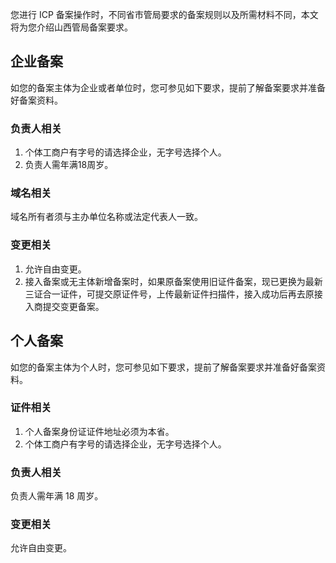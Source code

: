 您进行 ICP 备案操作时，不同省市管局要求的备案规则以及所需材料不同，本文将为您介绍山西管局备案要求。

## 企业备案
如您的备案主体为企业或者单位时，您可参见如下要求，提前了解备案要求并准备好备案资料。

### 负责人相关
1. 个体工商户有字号的请选择企业，无字号选择个人。
2. 负责人需年满18周岁。

### 域名相关
域名所有者须与主办单位名称或法定代表人一致。


### 变更相关
1. 允许自由变更。
2. 接入备案或无主体新增备案时，如果原备案使用旧证件备案，现已更换为最新三证合一证件，可提交原证件号，上传最新证件扫描件，接入成功后再去原接入商提交变更备案。


## 个人备案
如您的备案主体为个人时，您可参见如下要求，提前了解备案要求并准备好备案资料。

### 证件相关
1. 个人备案身份证证件地址必须为本省。
2. 个体工商户有字号的请选择企业，无字号选择个人。

### 负责人相关
负责人需年满 18 周岁。

### 变更相关
允许自由变更。
